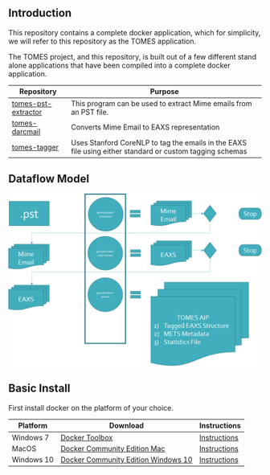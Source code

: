 ## Introduction

This repository contains a complete docker application, which for simplicity, we will refer to this
repository as the TOMES application.

The TOMES project, and this repository, is built out of a few different stand alone applications that have been compiled
into a complete docker application.


Repository | Purpose
---------- | --------
[tomes-pst-extractor](https://github.com/StateArchivesOfNorthCarolina/tomes-pst-extractor) | This program can be used to extract Mime emails from an PST file.
[tomes-darcmail](https://github.com/StateArchivesOfNorthCarolina/tomes-darcmail) | Converts Mime Email to EAXS representation
[tomes-tagger](https://github.com/StateArchivesOfNorthCarolina/tomes_tagger) | Uses Stanford CoreNLP to tag the emails in the EAXS file using either standard or custom tagging schemas


## Dataflow Model

![URM](docs/tomes_prgram_flow.png)

## Basic Install

First install docker on the platform of your choice.

Platform | Download | Instructions
-------- | -------- | ------------
Windows 7     | [Docker Toolbox](https://docs.docker.com/toolbox/toolbox_install_windows/) | [Instructions](#windows-7-install)
MacOS    | [Docker Community Edition Mac](https://store.docker.com/editions/community/docker-ce-desktop-mac) | [Instructions](#macos-install)
Windows 10 | [Docker Community Edition Windows 10](https://store.docker.com/editions/community/docker-ce-desktop-windows) | [Instructions](#windows-10-install)


